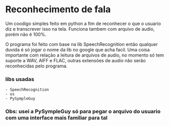 # Reconhecimento de fala

 Um coodigo simples feito em python a fim de reconhecer o que o usuario diz e transcrever isso na tela.
 Funciona tambem com arquivo de audio, porém não é 100%.

 O programa foi feito com base na lib SpeechRecognition então qualquer duvida é só jogar o nome da lib no google que acha facil.
 Uma coisa importante com relação a leitura de arquivos de audio, no momento só tem suporte a WAV, AIFF e FLAC, outras extensões de audio
 não serão reconhecidas pelo programa. 

### libs usadas 
    - SpeechRecognition
    - os 
    - PySympleGuy

### Obs: usei a PySympleGuy só para pegar o arquivo do usuario com uma interface mais familiar para tal 